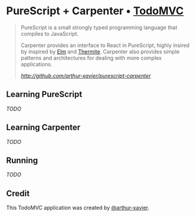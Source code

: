 # PureScript + Carpenter • [TodoMVC](http://todomvc.com)
> PureScript is a small strongly typed programming language that compiles to JavaScript.
>
> Carpenter provides an interface to React in PureScript, highly insired by inspired by [Elm](http://elm-lang.org/) and [Thermite](https://github.com/paf31/purescript-thermite).
> Carpenter also provides simple patterns and architectures for dealing with more complex applications.
>
> *http://github.com/arthur-xavier/purescript-carpenter*

## Learning PureScript
*TODO*

## Learning Carpenter
*TODO*

## Running
*TODO*

## Credit
This TodoMVC application was created by [@arthur-xavier](https://github.com/arthur-xavier).
